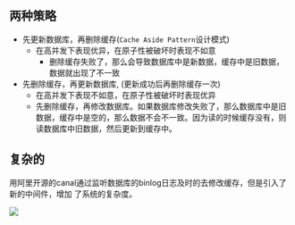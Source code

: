 ## 两种策略

- 先更新数据库，再删除缓存(`Cache Aside Pattern`设计模式)
  - 在高并发下表现优异，在原子性被破坏时表现不如意
    - 删除缓存失败了，那么会导致数据库中是新数据，缓存中是旧数据，数据就出现了不一致
- 先删除缓存，再更新数据库, (更新成功后再删除缓存一次)
  - 在高并发下表现不如意，在原子性被破坏时表现优异
  - 先删除缓存，再修改数据库。如果数据库修改失败了，那么数据库中是旧数据，缓存中是空的，那么数据不会不一致。因为读的时候缓存没有，则读数据库中旧数据，然后更新到缓存中。



## 复杂的

用阿里开源的canal通过监听数据库的binlog日志及时的去修改缓存，但是引入了新的中间件，增加 了系统的复杂度。

![](https://youpaiyun.zongqilive.cn/image/20210122104319.png)

